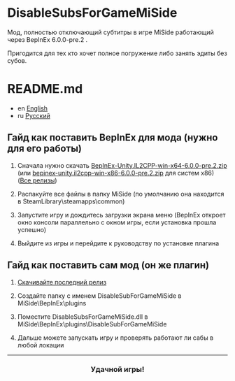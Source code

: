 # DisableSubsForGameMiSide
Мод, полностью отключающий субтитры в игре MiSide работающий через BepInEx 6.0.0-pre.2 .

Пригодится для тех кто хочет полное погружение либо занять эдиты без субов.

# README.md
- en [English](https://github.com/ve3xone/DisableSubsForGameMiSide/blob/main/README.en.md)
- ru [Русский](https://github.com/ve3xone/DisableSubsForGameMiSide/blob/main/README.md)

## Гайд как поставить BepInEx для мода (нужно для его работы)
1. Сначала нужно скачать [BepInEx-Unity.IL2CPP-win-x64-6.0.0-pre.2.zip](https://github.com/BepInEx/BepInEx/releases/download/v6.0.0-pre.2/BepInEx-Unity.IL2CPP-win-x64-6.0.0-pre.2.zip) (или [bepinex-unity.il2cpp-win-x86-6.0.0-pre.2.zip](https://github.com/BepInEx/BepInEx/releases/download/v6.0.0-pre.2/BepInEx-Unity.IL2CPP-win-x86-6.0.0-pre.2.zip) для систем x86) ([Все релизы](https://github.com/BepInEx/BepInEx/releases))

2. Распакуйте все файлы в папку MiSide (по умолчанию она находится в SteamLibrary\steamapps\common)

3. Запустите игру и дождитесь загрузки экрана меню (BepInEx откроет окно консоли параллельно с окном игры, если установка прошла успешно)

4. Выйдите из игры и перейдите к руководству по установке плагина

## Гайд как поставить сам мод (он же плагин)

1. [Скачивайте последний релиз](https://github.com/ve3xone/DisableSubsForGameMiSide/releases)

2. Создайте папку с именем DisableSubForGameMiSide в MiSide\BepInEx\plugins

3. Поместите DisableSubsForGameMiSide.dll в MiSide\BepInEx\plugins\DisableSubForGameMiSide

4. Дальше можете запускать игру и проверять работают ли сабы в любой локации

---
### <p align="center">Удачной игры!</p>
